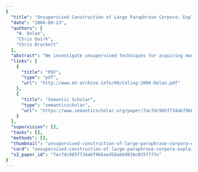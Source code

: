 ```yaml
---
{
  "title": "Unsupervised Construction of Large Paraphrase Corpora: Exploiting Massively Parallel News Sources",
  "date": "2004-08-23",
  "authors": [
    "W. Dolan",
    "Chris Quirk",
    "Chris Brockett"
  ],
  "abstract": "We investigate unsupervised techniques for acquiring monolingual sentence-level paraphrases from a corpus of temporally and topically clustered news articles collected from thousands of web-based news sources. Two techniques are employed: (1) simple string edit distance, and (2) a heuristic strategy that pairs initial (presumably summary) sentences from different news stories in the same cluster. We evaluate both datasets using a word alignment algorithm and a metric borrowed from machine translation. Results show that edit distance data is cleaner and more easily-aligned than the heuristic data, with an overall alignment error rate (AER) of 11.58% on a similarly-extracted test set. On test data extracted by the heuristic strategy, however, performance of the two training sets is similar, with AERs of 13.2% and 14.7% respectively. Analysis of 100 pairs of sentences from each set reveals that the edit distance data lacks many of the complex lexical and syntactic alternations that characterize monolingual paraphrase. The summary sentences, while less readily alignable, retain more of the non-trivial alternations that are of greatest interest learning paraphrase relationships.",
  "links": [
    {
      "title": "PDF",
      "type": "pdf",
      "url": "http://www.mt-archive.info/00/Coling-2004-Dolan.pdf"
    },
    {
      "title": "Semantic Scholar",
      "type": "semanticscholar",
      "url": "https://www.semanticscholar.org/paper/7acfdc905f734abf966aed58abb983bc015ff7fe"
    }
  ],
  "supervision": [],
  "tasks": [],
  "methods": [],
  "thumbnail": "unsupervised-construction-of-large-paraphrase-corpora-exploiting-massively-parallel-news-sources-thumb.jpg",
  "card": "unsupervised-construction-of-large-paraphrase-corpora-exploiting-massively-parallel-news-sources-card.jpg",
  "s2_paper_id": "7acfdc905f734abf966aed58abb983bc015ff7fe"
}
---
```


